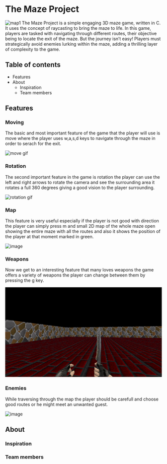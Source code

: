 # **The Maze Project**
![map1](https://github.com/Salma-kabel/maze_project/assets/76133733/43b2956e-05c8-4a0f-8d1f-a784ee41ca0f)
The Maze Project is a simple engaging 3D maze game, written in C. It uses the concept of raycasting to bring the maze to life. In this game, players are tasked with navigating through different routes, their objective being to locate the exit of the maze. But the journey isn’t easy! Players must strategically avoid enemies lurking within the maze, adding a thrilling layer of complexity to the game.
## Table of contents
- Features
- About
  - Inspiration
  - Team members
## Features
### Moving
The basic and most important feature of the game that the player will use is move where the player uses w,a,s,d keys to navigate through the maze in order to serach for the exit.

![move gif](https://github.com/Salma-kabel/maze_project/blob/master/Maze2024-02-1520-22-32-ezgif.com-optimize.gif)
### Rotation
The second important feature in the game is rotation the player can use the left and right arrows to rotate the camera and see the surrounding area it rotates a full 360 degrees giving a good vision to the player surrounding.

![rotation gif](https://github.com/Salma-kabel/maze_project/blob/master/rotation.gif)
### Map
This feature is very useful especially if the player is not good with direction the player can simply press m and small 2D map of the whole maze open showing the entire maze with all the routes and also it shows the position of the player at that moment marked in green.

![image](https://github.com/Salma-kabel/maze_project/assets/76133733/960789dd-ffda-49e6-8909-abc60f109d53)
### Weapons
Now we get to an interesting feature that many loves weapons the game offers a variety of weapons the player can change between them by pressing the g key.

![weapon gif](https://github.com/Salma-kabel/maze_project/blob/master/weapon.gif)
### Enemies
While traversing through the map the player should be carefull and choose good routes or he might meet an unwanted guest.

![image](https://github.com/Salma-kabel/maze_project/assets/76133733/87e7a18d-4240-4287-ad62-dd5dfdb8dcde)

## About
### Inspiration
### Team members
